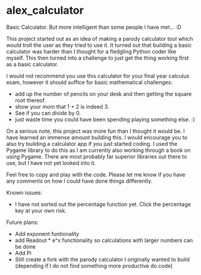 # alex_calculator
Basic Calculator. But more intelligent than some people I have met... :D

This project started out as an idea of making a parody calculator tool which would troll the user as they tried to use it.
It turned out that building a basic calculator was harder than I thought for a fledgling Python coder like myself.
This then turned into a challenge to just get the thing working first as a basic calculator.

I would not recommend you use this calculator for your final year calculus exam, however it should suffice for basic mathematical challenges:
  - add up the number of pencils on your desk and then getting the square root thereof.
  - show your mom that 1 + 2 is indeed 3.
  - See if you can divide by 0.
  - just waste time you could have been spending playing something else. :)
  
On a serious note, this project was more fun than I thought it would be. I have learned an immense amount building this. I would encourage you to also try building a calculator app if you just started coding.
I used the Pygame library to do this as I am currently also working through a book on using Pygame. There are most probably far superior libraries out there to use, but I have not yet looked into it.

Feel free to copy and play with the code. Please let me know if you have any comments on how I could have done things differently.

Known issues:
  - I have not sorted out the percentage function yet. Click the percentage key at your own risk.
 
Future plans:
  - Add exponent funtionality
  - add Readout * e^x functionality so calculations with larger numbers can be done
  - Add Pi
  - Still create a fork with the parody calculator I originally wanted to build (depending if I do not find something more productive do code)
